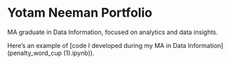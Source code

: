 # Yotam Neeman Portfolio
MA graduate in Data Information, focused on analytics and data insights.

Here’s an example of [code I developed during my MA in Data Information] (penalty_word_cup (1).ipynb)). 
